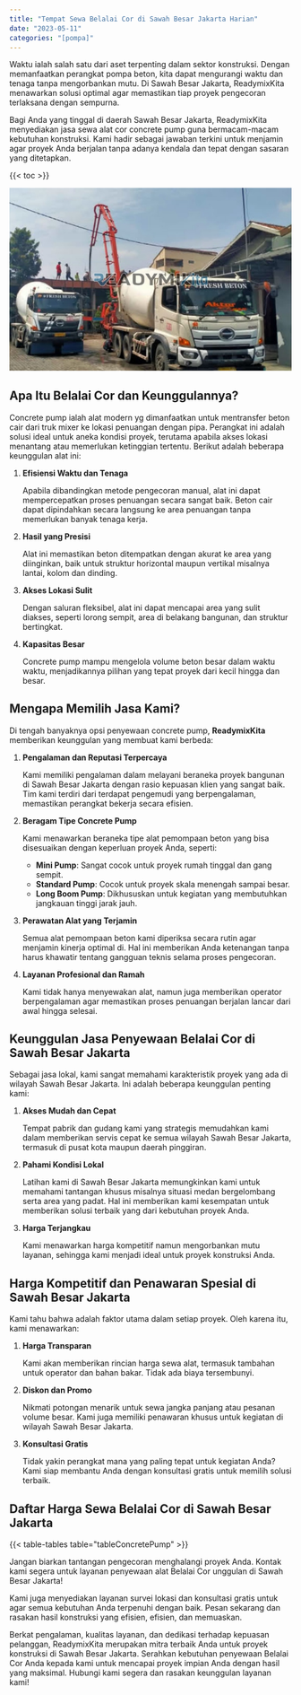 ```yaml
---
title: "Tempat Sewa Belalai Cor di Sawah Besar Jakarta Harian"
date: "2023-05-11"
categories: "[pompa]"
---
```


Waktu ialah salah satu dari aset terpenting dalam sektor konstruksi. Dengan memanfaatkan perangkat pompa beton, kita dapat mengurangi waktu dan tenaga tanpa mengorbankan mutu. Di Sawah Besar Jakarta, ReadymixKita menawarkan solusi optimal agar memastikan tiap proyek pengecoran terlaksana dengan sempurna.

Bagi Anda yang tinggal di daerah Sawah Besar Jakarta, ReadymixKita menyediakan jasa sewa alat cor concrete pump guna bermacam-macam kebutuhan konstruksi. Kami hadir sebagai jawaban terkini untuk menjamin agar proyek Anda berjalan tanpa adanya kendala dan tepat dengan sasaran yang ditetapkan.

{{< toc >}}

![Tempat Sewa Belalai Cor di Sawah Besar Jakarta Harian](/images/pompa/sewa-pompa-20.jpg)

## Apa Itu Belalai Cor dan Keunggulannya?

Concrete pump ialah alat modern yg dimanfaatkan untuk mentransfer beton cair dari truk mixer ke lokasi penuangan dengan pipa. Perangkat ini adalah solusi ideal untuk aneka kondisi proyek, terutama apabila akses lokasi menantang atau memerlukan ketinggian tertentu. Berikut adalah beberapa keunggulan alat ini:

1. **Efisiensi Waktu dan Tenaga**

   Apabila dibandingkan metode pengecoran manual, alat ini dapat mempercepatkan proses penuangan secara sangat baik. Beton cair dapat dipindahkan secara langsung ke area penuangan tanpa memerlukan banyak tenaga kerja.

2. **Hasil yang Presisi**

   Alat ini memastikan beton ditempatkan dengan akurat ke area yang diinginkan, baik untuk struktur horizontal maupun vertikal misalnya lantai, kolom dan dinding.

3. **Akses Lokasi Sulit**

   Dengan saluran fleksibel, alat ini dapat mencapai area yang sulit diakses, seperti lorong sempit, area di belakang bangunan, dan struktur bertingkat.

4. **Kapasitas Besar**

   Concrete pump mampu mengelola volume beton besar dalam waktu waktu, menjadikannya pilihan yang tepat proyek dari kecil hingga dan besar.

## Mengapa Memilih Jasa Kami?

Di tengah banyaknya opsi penyewaan concrete pump, **ReadymixKita** memberikan keunggulan yang membuat kami berbeda:

1. **Pengalaman dan Reputasi Terpercaya**

   Kami memiliki pengalaman dalam melayani beraneka proyek bangunan di Sawah Besar Jakarta dengan rasio kepuasan klien yang sangat baik. Tim kami terdiri dari terdapat pengemudi yang berpengalaman, memastikan perangkat bekerja secara efisien.

2. **Beragam Tipe Concrete Pump**

   Kami menawarkan beraneka tipe alat pemompaan beton yang bisa disesuaikan dengan keperluan proyek Anda, seperti:
   - **Mini Pump**: Sangat cocok untuk proyek rumah tinggal dan gang sempit.
   - **Standard Pump**: Cocok untuk proyek skala menengah sampai besar.
   - **Long Boom Pump**: Dikhususkan untuk kegiatan yang membutuhkan jangkauan tinggi jarak jauh.

3. **Perawatan Alat yang Terjamin**

   Semua alat pemompaan beton kami diperiksa secara rutin agar menjamin kinerja optimal di. Hal ini memberikan Anda ketenangan tanpa harus khawatir tentang gangguan teknis selama proses pengecoran.

4. **Layanan Profesional dan Ramah**

   Kami tidak hanya menyewakan alat, namun juga memberikan operator berpengalaman agar memastikan proses penuangan berjalan lancar dari awal hingga selesai.

## Keunggulan Jasa Penyewaan Belalai Cor di Sawah Besar Jakarta

Sebagai jasa lokal, kami sangat memahami karakteristik proyek yang ada di wilayah Sawah Besar Jakarta. Ini adalah beberapa keunggulan penting kami:

1. **Akses Mudah dan Cepat**

   Tempat pabrik dan gudang kami yang strategis memudahkan kami dalam memberikan servis cepat ke semua wilayah Sawah Besar Jakarta, termasuk di pusat kota maupun daerah pinggiran.

2. **Pahami Kondisi Lokal**

   Latihan kami di Sawah Besar Jakarta memungkinkan kami untuk memahami tantangan khusus misalnya situasi medan bergelombang serta area yang padat. Hal ini memberikan kami kesempatan untuk memberikan solusi terbaik yang dari kebutuhan proyek Anda.

3. **Harga Terjangkau**

   Kami menawarkan harga kompetitif namun mengorbankan mutu layanan, sehingga kami menjadi ideal untuk proyek konstruksi Anda.

## Harga Kompetitif dan Penawaran Spesial di Sawah Besar Jakarta

Kami tahu bahwa adalah faktor utama dalam setiap proyek. Oleh karena itu, kami menawarkan:

1. **Harga Transparan**

   Kami akan memberikan rincian harga sewa alat, termasuk tambahan untuk operator dan bahan bakar. Tidak ada biaya tersembunyi.

2. **Diskon dan Promo**

   Nikmati potongan menarik untuk sewa jangka panjang atau pesanan volume besar. Kami juga memiliki penawaran khusus untuk kegiatan di wilayah Sawah Besar Jakarta.

3. **Konsultasi Gratis**

   Tidak yakin perangkat mana yang paling tepat untuk kegiatan Anda? Kami siap membantu Anda dengan konsultasi gratis untuk memilih solusi terbaik.

## Daftar Harga Sewa Belalai Cor di Sawah Besar Jakarta

{{< table-tables table="tableConcretePump" >}}

Jangan biarkan tantangan pengecoran menghalangi proyek Anda. Kontak kami segera untuk layanan penyewaan alat Belalai Cor unggulan di Sawah Besar Jakarta!

Kami juga menyediakan layanan survei lokasi dan konsultasi gratis untuk agar semua kebutuhan Anda terpenuhi dengan baik. Pesan sekarang dan rasakan hasil konstruksi yang efisien, efisien, dan memuaskan.

Berkat pengalaman, kualitas layanan, dan dedikasi terhadap kepuasan pelanggan, ReadymixKita merupakan mitra terbaik Anda untuk proyek konstruksi di Sawah Besar Jakarta. Serahkan kebutuhan penyewaan Belalai Cor Anda kepada kami untuk mencapai proyek impian Anda dengan hasil yang maksimal. Hubungi kami segera dan rasakan keunggulan layanan kami!